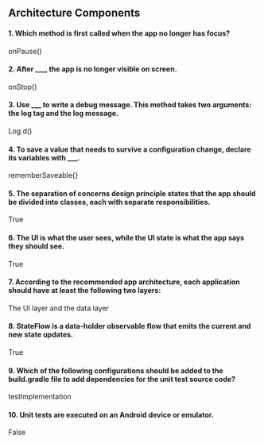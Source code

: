## Architecture Components

#### 1. Which method is first called when the app no longer has focus?
onPause()

#### 2. After ___, the app is no longer visible on screen.
onStop()

#### 3. Use ___ to write a debug message. This method takes two arguments: the log tag and the log message.
Log.d()

#### 4. To save a value that needs to survive a configuration change, declare its variables with ___.
rememberSaveable{}

#### 5. The separation of concerns design principle states that the app should be divided into classes, each with separate responsibilities.
True

#### 6. The UI is what the user sees, while the UI state is what the app says they should see.
True

#### 7. According to the recommended app architecture, each application should have at least the following two layers:
The UI layer and the data layer

#### 8. StateFlow is a data-holder observable flow that emits the current and new state updates.
True

#### 9. Which of the following configurations should be added to the build.gradle file to add dependencies for the unit test source code?
testImplementation

#### 10. Unit tests are executed on an Android device or emulator.
False
